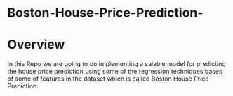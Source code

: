 # Boston-House-Price-Prediction-
# Overview
In this Repo we are going to do implementing a salable model for predicting the house price prediction using some of the regression techniques based of some of features in the dataset which is called Boston House Price Prediction.
